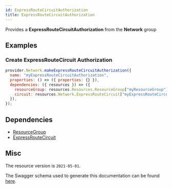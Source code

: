 ```yaml
---
id: ExpressRouteCircuitAuthorization
title: ExpressRouteCircuitAuthorization
---
```

Provides a **ExpressRouteCircuitAuthorization** from the **Network** group
## Examples
### Create ExpressRouteCircuit Authorization
```js
provider.Network.makeExpressRouteCircuitAuthorization({
  name: "myExpressRouteCircuitAuthorization",
  properties: () => ({ properties: {} }),
  dependencies: ({ resources }) => ({
    resourceGroup: resources.Resources.ResourceGroup["myResourceGroup"],
    circuit: resources.Network.ExpressRouteCircuit["myExpressRouteCircuit"],
  }),
});

```
## Dependencies
- [ResourceGroup](../Resources/ResourceGroup.md)
- [ExpressRouteCircuit](../Network/ExpressRouteCircuit.md)
## Misc
The resource version is `2021-05-01`.

The Swagger schema used to generate this documentation can be found [here](https://github.com/Azure/azure-rest-api-specs/tree/main/specification/network/resource-manager/Microsoft.Network/stable/2021-05-01/expressRouteCircuit.json).
